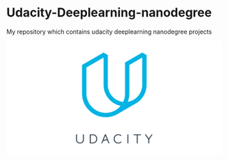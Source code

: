 # Udacity-Deeplearning-nanodegree
My repository which contains udacity deeplearning nanodegree projects 

<img src="./udacity.PNG">
